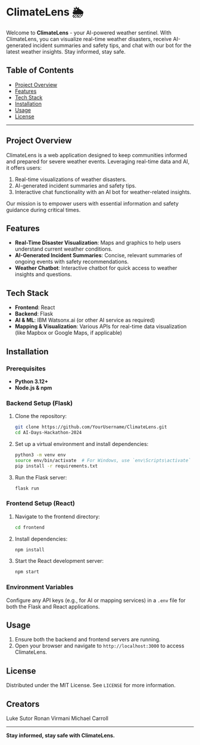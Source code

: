 # ClimateLens 🌦️

Welcome to **ClimateLens** - your AI-powered weather sentinel. With ClimateLens, you can visualize real-time weather disasters, receive AI-generated incident summaries and safety tips, and chat with our bot for the latest weather insights. Stay informed, stay safe.

## Table of Contents
- [Project Overview](#project-overview)
- [Features](#features)
- [Tech Stack](#tech-stack)
- [Installation](#installation)
- [Usage](#usage)
- [License](#license)

---

## Project Overview

ClimateLens is a web application designed to keep communities informed and prepared for severe weather events. Leveraging real-time data and AI, it offers users:
1. Real-time visualizations of weather disasters.
2. AI-generated incident summaries and safety tips.
3. Interactive chat functionality with an AI bot for weather-related insights.

Our mission is to empower users with essential information and safety guidance during critical times.

## Features

- **Real-Time Disaster Visualization**: Maps and graphics to help users understand current weather conditions.
- **AI-Generated Incident Summaries**: Concise, relevant summaries of ongoing events with safety recommendations.
- **Weather Chatbot**: Interactive chatbot for quick access to weather insights and questions.

## Tech Stack

- **Frontend**: React
- **Backend**: Flask
- **AI & ML**: IBM Watsonx.ai (or other AI service as required)
- **Mapping & Visualization**: Various APIs for real-time data visualization (like Mapbox or Google Maps, if applicable)

## Installation

### Prerequisites

- **Python 3.12+**
- **Node.js & npm**

### Backend Setup (Flask)

1. Clone the repository:
    ```bash
    git clone https://github.com/YourUsername/ClimateLens.git
    cd AI-Days-Hackathon-2024
    ```

2. Set up a virtual environment and install dependencies:
    ```bash
    python3 -m venv env
    source env/bin/activate  # For Windows, use `env\Scripts\activate`
    pip install -r requirements.txt
    ```

3. Run the Flask server:
    ```bash
    flask run
    ```

### Frontend Setup (React)

1. Navigate to the frontend directory:
    ```bash
    cd frontend
    ```

2. Install dependencies:
    ```bash
    npm install
    ```

3. Start the React development server:
    ```bash
    npm start
    ```

### Environment Variables

Configure any API keys (e.g., for AI or mapping services) in a `.env` file for both the Flask and React applications.

## Usage

1. Ensure both the backend and frontend servers are running.
2. Open your browser and navigate to `http://localhost:3000` to access ClimateLens.


## License

Distributed under the MIT License. See `LICENSE` for more information.

## Creators

Luke Sutor
Ronan Virmani
Michael Carroll

---

**Stay informed, stay safe with ClimateLens.**
